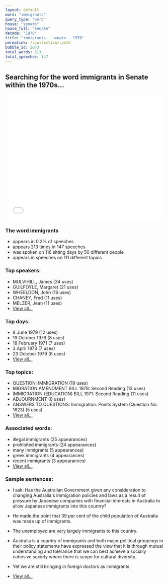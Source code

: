 ```yaml
---
layout: default
word: "immigrants"
query_type: "word"
house: "senate"
house_full: "Senate"
decade: "1970"
title: "immigrants - senate - 1970"
permalink: /:collection/:path
bubble_id: 2073
total_words: 213
total_speeches: 147
---
```



## Searching for the word **immigrants** in Senate within the 1970s...

<iframe width="100%" height="400" frameborder="0" scrolling="no" src="//plot.ly/~wragge/2073.embed"></iframe>

### The word **immigrants**

* appears in 0.2% of speeches
* appears 213 times in 147 speeches
* was spoken on 116 sitting days by 50 different people
* appears in speeches on 111 different topics

### Top speakers:

* MULVIHILL, James (34 uses)
* GUILFOYLE, Margaret (21 uses)
* WHEELDON, John (16 uses)
* CHANEY, Fred (11 uses)
* MELZER, Jean (11 uses)
* [View all...](speakers/)


### Top days:

* 8 June 1979 (12 uses)
* 19 October 1976 (8 uses)
* 18 February 1971 (7 uses)
* 3 April 1973 (7 uses)
* 23 October 1979 (6 uses)
* [View all...](days/)


### Top topics:

* QUESTION: IMMIGRATION (19 uses)
* MIGRATION AMENDMENT BILL 1979: Second Reading (13 uses)
* IMMIGRATION (EDUCATION) BILL 1971: Second Reading (11 uses)
* ADJOURNMENT (8 uses)
* ANSWERS TO QUESTIONS: Immigration: Points System (Question No. 1623) (5 uses)
* [View all...](topics/)


### Associated words:

* illegal immigrants (25 appearances)
* prohibited immigrants (24 appearances)
* many immigrants (5 appearances)
* greek immigrants (4 appearances)
* recent immigrants (3 appearances)
* [View all...](collocations/)


### Sample sentences:

* I ask: Has the Australian Government given any consideration to changing Australia's immigration policies and laws as a result of pressure by Japanese companies with financial interests in Australia to allow Japanese <span class="highlight">immigrants</span> into this country?

* He made the point that 39 per cent of the child population of Australia was made up of <span class="highlight">immigrants</span>.

* The unemployed are very largely <span class="highlight">immigrants</span> to this country.

* Australia is a country of <span class="highlight">immigrants</span> and both major political groupings in their policy statements have expressed the view that it is through mutual understanding and tolerance that we can best achieve a socially cohesive society where there is scope for cultural diversity.

* Yet we are still bringing in foreign doctors as <span class="highlight">immigrants</span>.

* [View all...](contexts/)

